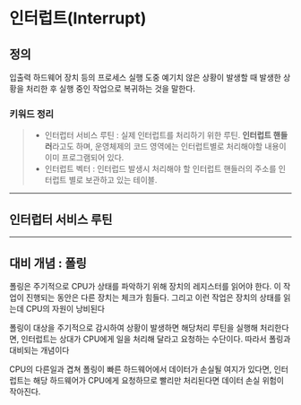 # 인터럽트(Interrupt)

## 정의

입출력 하드웨어 장치 등의 프로세스 실행 도중 예기치 않은 상황이 발생할 때 발생한 상황을 처리한 후 실행 중인 작업으로 복귀하는 것을 말한다.

### 키워드 정리
>- 인터럽터 서비스 루틴 : 실제 인터럽트를 처리하기 위한 루틴. **인터럽트 핸들러**라고도 하며, 운영체제의 코드 영역에는 인터럽트별로 처리해야할 내용이 이미 프로그램되어 있다.
>- 인터럽트 벡터 : 인터럽드 발생시 처리해야 할 인터럽트 핸들러의 주소를 인터럽트 별로 보관하고 있는 테이블.

---

## 인터럽터 서비스 루틴



---

## 대비 개념 : 폴링

폴링은 주기적으로 CPU가 상태를 파악하기 위해 장치의 레지스터를 읽어야 한다. 이 작업이 진행되는 동안은 다른 장치는 체크가 힘들다. 그리고 이런 작업은 장치의 상태를 읽는데 CPU의 자원이 낭비된다

폴링이 대상을 주기적으로 감시하여 상황이 발생하면 해당처리 루틴을 실행해 처리한다면, 인터럽트는 상대가 CPU에게 일을 처리해 달라고 요청하는 수단이다. 따라서 폴링과 대비되는 개념이다

CPU의 다른일과 겹쳐 폴링이 빠른 하드웨어에서 데이터가 손실될 여지가 있다면, 인터럽트는 해당 하드웨어가 CPU에게 요청하므로 빨리만 처리된다면 데이터 손실 위험이 작아진다.